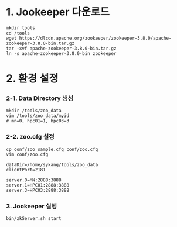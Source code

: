 # 1. Jookeeper 다운로드

    mkdir tools
    cd /tools
    wget https://dlcdn.apache.org/zookeeper/zookeeper-3.8.0/apache-zookeeper-3.8.0-bin.tar.gz
    tar -xvf apache-zookeeper-3.8.0-bin.tar.gz
    ln -s apache-zookeeper-3.8.0-bin zookeeper

# 2. 환경 설정
### 2-1. Data Directory 생성

    mkdir /tools/zoo_data
    vim /tools/zoo_data/myid
    # mn=0, hpc01=1, hpc03=3

### 2-2. zoo.cfg 설정

    cp conf/zoo_sample.cfg conf/zoo.cfg
    vim conf/zoo.cfg

    dataDir=/home/sykang/tools/zoo_data
    clientPort=2181

    server.0=MN:2888:3888
    server.1=HPC01:2888:3888
    server.3=HPC03:2888:3888

### 3. Jookeeper 실행

    bin/zkServer.sh start